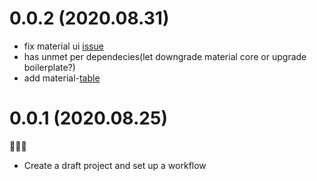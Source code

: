 # 0.0.2 (2020.08.31)

- fix material ui [issue](https://github.com/mui-org/material-ui/issues/12432)
- has unmet per dependecies(let downgrade material core or upgrade boilerplate?)
- add material-[table](https://github.com/mbrn/material-table)

# 0.0.1 (2020.08.25)

🎉🎉🎉

- Create a draft project and set up a workflow
